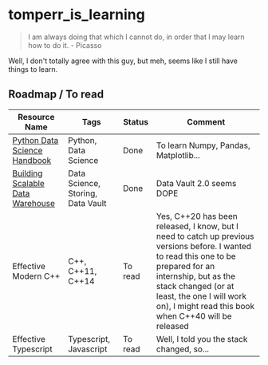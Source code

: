 # tomperr_is_learning


> I am always doing that which I cannot do, in order that I may learn how to do it. - Picasso

Well, I don't totally agree with this guy, but meh, seems like I still have things to learn.


## Roadmap / To read

| Resource Name     | Tags   | Status     | Comment   |
|-------------------|-----------|------------|-----------|
| [Python Data Science Handbook](./Python_Data_Science_Handbook/README.md) | Python, Data Science | Done | To learn Numpy, Pandas, Matplotlib... |
| [Building Scalable Data Warehouse](./Building_Scalable_Data_Warehouse/README.md) | Data Science, Storing, Data Vault | Done | Data Vault 2.0 seems DOPE |
| Effective Modern C++ | C++, C++11, C++14 | To read | Yes, C++20 has been released, I know, but I need to catch up previous versions before. I wanted to read this one to be prepared for an internship, but as the stack changed (or at least, the one I will work on), I might read this book when C++40 will be released |
| Effective Typescript | Typescript, Javascript | To read | Well, I told you the stack changed, so... |

